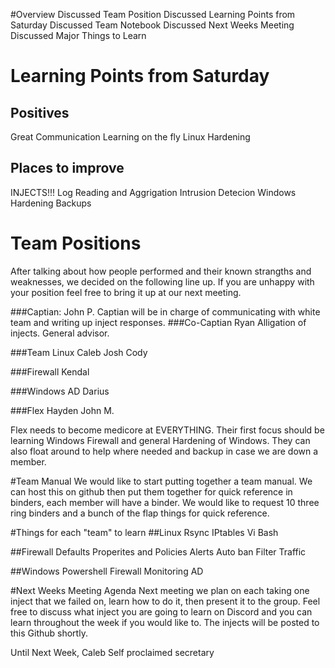 #Overview
Discussed Team Position
Discussed Learning Points from Saturday
Discussed Team Notebook
Discussed Next Weeks Meeting
Discussed Major Things to Learn

# Learning Points from Saturday
## Positives
Great Communication
Learning on the fly
Linux Hardening

## Places to improve
INJECTS!!!
Log Reading and Aggrigation
Intrusion Detecion
Windows Hardening
Backups

# Team Positions
After talking about how people performed and their known strangths and weaknesses, we decided on the following line up. If you are unhappy with your position feel free to bring it up at our next meeting.

###Captian: John P.
Captian will be in charge of communicating with white team and writing up inject responses.
###Co-Captian Ryan
Alligation of injects. General advisor.

###Team Linux
Caleb
Josh
Cody

###Firewall
Kendal

###Windows AD
Darius

###Flex
Hayden
John M.

Flex needs to become medicore at EVERYTHING. Their first focus should be learning Windows Firewall and general Hardening of Windows. They can also float around to help where needed and backup in case we are down a member.

#Team Manual
We would like to start putting together a team manual. We can host this on github then put them together for quick reference in binders, each member will have a binder. We would like to request 10 three ring binders and a bunch of the flap things for quick reference.

#Things for each "team" to learn
##Linux
Rsync
IPtables
Vi
Bash

##Firewall
Defaults
Properites and Policies
Alerts
Auto ban
Filter Traffic

##Windows
Powershell
Firewall
Monitoring
AD

#Next Weeks Meeting Agenda
Next meeting we plan on each taking one inject that we failed on, learn how to do it, then present it to the group. Feel free to discuss what inject you are going to learn on Discord and you can learn throughout the week if you would like to. The injects will be posted to this Github shortly.

Until Next Week,
Caleb
Self proclaimed secretary
